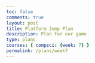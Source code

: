 ```yaml
---
toc: false
comments: true
layout: post
title: Platform Jump Plan
description: Plan for our game
type: plans
courses: { compsci: {week: 7} }
permalink: /plans/week7
---
```


<canvas id="canvas"></canvas>
<script>
    //create empty canvas
    let canvas = document.GetElementById("canvas");
    let c = canvas.GetContext("2d");
    //canvas dimensions
    canvas.width = 500;
    canvas.height = 1000;

    var bg1 = {
        
    }

</script>